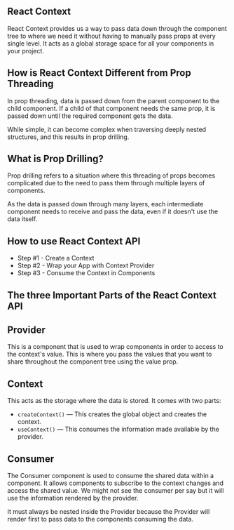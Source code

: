 ## React Context
React Context provides us a way to pass data down through the component tree to where we need it without having to manually pass props at every single level.
It acts as a global storage space for all your components in your project.

## How is React Context Different from Prop Threading
In prop threading, data is passed down from the parent component to the child component. If a child of that component needs the same prop, it is passed down until the required component gets the data.

While simple, it can become complex when traversing deeply nested structures, and this results in prop drilling.

## What is Prop Drilling?
Prop drilling refers to a situation where this threading of props becomes complicated due to the need to pass them through multiple layers of components.

As the data is passed down through many layers, each intermediate component needs to receive and pass the data, even if it doesn't use the data itself.

## How to use React Context API
- Step #1 - Create a Context
- Step #2 - Wrap your App with Context Provider
- Step #3 - Consume the Context in Components

## The three Important Parts of the React Context API

## Provider
This is a component that is used to wrap components in order to access to the context's value. This is where you pass the values that you want to share throughout the component tree using the value prop.

## Context
This acts as the storage where the data is stored. It comes with two parts:

- `createContext()` — This creates the global object and creates the context.
- `useContext()` — This consumes the information made available by the provider.

## Consumer
The Consumer component is used to consume the shared data within a component. It allows components to subscribe to the context changes and access the shared value. We might not see the consumer per say but it will use the information rendered by the provider.

It must always be nested inside the Provider because the Provider will render first to pass data to the components consuming the data. 